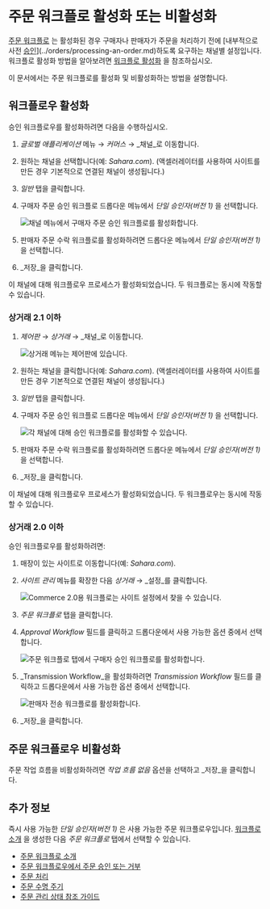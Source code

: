 # 주문 워크플로 활성화 또는 비활성화

[주문 워크플로](./introduction-to-order-workflows.md) 는 활성화된 경우 구매자나 판매자가 주문을 처리하기 전에 [내부적으로 사전 [승인](./approving-or-rejecting-orders-in-order-workflows.md)](../orders/processing-an-order.md)하도록 요구하는 채널별 설정입니다. 워크플로 활성화 방법을 알아보려면 [워크플로 활성화](https://learn.liferay.com/dxp/latest/ko/process-automation/workflow/using-workflows/activating-workflow.html) 을 참조하십시오.

이 문서에서는 주문 워크플로를 활성화 및 비활성화하는 방법을 설명합니다.

## 워크플로우 활성화

승인 워크플로우를 활성화하려면 다음을 수행하십시오.

1. _글로벌 애플리케이션_ 메뉴 &rarr; _커머스_ &rarr; _채널_로 이동합니다.
1. 원하는 채널을 선택합니다(예: _Sahara.com_). (액셀러레이터를 사용하여 사이트를 만든 경우 기본적으로 연결된 채널이 생성됩니다.)
1. _일반_ 탭을 클릭합니다.
1. 구매자 주문 승인 워크플로 드롭다운 메뉴에서 _단일 승인자(버전 1)_ 을 선택합니다.

    ![채널 메뉴에서 구매자 주문 승인 워크플로를 활성화합니다.](./enabling-or-disabling-order-workflows/images/06.png)

1. 판매자 주문 수락 워크플로를 활성화하려면 드롭다운 메뉴에서  _단일 승인자(버전 1)_ 을 선택합니다.
1. _저장_을 클릭합니다.

이 채널에 대해 워크플로우 프로세스가 활성화되었습니다. 두 워크플로는 동시에 작동할 수 있습니다.

### 상거래 2.1 이하

1. _제어판_ &rarr; _상거래_ &rarr; _채널_로 이동합니다.

    ![상거래 메뉴는 제어판에 있습니다.](./enabling-or-disabling-order-workflows/images/04.png)

1. 원하는 채널을 클릭합니다(예: _Sahara.com_). (액셀러레이터를 사용하여 사이트를 만든 경우 기본적으로 연결된 채널이 생성됩니다.)
1. _일반_ 탭을 클릭합니다.
1. 구매자 주문 승인 워크플로 드롭다운 메뉴에서 _단일 승인자(버전 1)_ 을 선택합니다.

    ![각 채널에 대해 승인 워크플로를 활성화할 수 있습니다.](./enabling-or-disabling-order-workflows/images/03.png)

1. 판매자 주문 수락 워크플로를 활성화하려면 드롭다운 메뉴에서  _단일 승인자(버전 1)_ 을 선택합니다.
1. _저장_을 클릭합니다.

이 채널에 대해 워크플로우 프로세스가 활성화되었습니다. 두 워크플로우는 동시에 작동할 수 있습니다.

### 상거래 2.0 이하

승인 워크플로우를 활성화하려면:

1. 매장이 있는 사이트로 이동합니다(예: _Sahara.com_).
1. _사이트 관리_ 메뉴를 확장한 다음 _상거래_ → _설정_를 클릭합니다.

    ![Commerce 2.0용 워크플로는 사이트 설정에서 찾을 수 있습니다.](./enabling-or-disabling-order-workflows/images/05.png)

1. _주문 워크플로_ 탭을 클릭합니다.
1. _Approval Workflow_ 필드를 클릭하고 드롭다운에서 사용 가능한 옵션 중에서 선택합니다.

   ![주문 워크플로 탭에서 구매자 승인 워크플로를 활성화합니다.](./enabling-or-disabling-order-workflows/images/01.png)

1. _Transmission Workflow_을 활성화하려면 _Transmission Workflow_ 필드를 클릭하고 드롭다운에서 사용 가능한 옵션 중에서 선택합니다.

   ![판매자 전송 워크플로를 활성화합니다.](./enabling-or-disabling-order-workflows/images/02.png)

1. _저장_을 클릭합니다.

## 주문 워크플로우 비활성화

주문 작업 흐름을 비활성화하려면 _작업 흐름 없음_ 옵션을 선택하고 _저장_을 클릭합니다.

## 추가 정보

즉시 사용 가능한 _단일 승인자(버전 1)_ 은 사용 가능한 주문 워크플로우입니다. [워크플로 소개](https://learn.liferay.com/dxp/latest/ko/process-automation/workflow/introduction-to-workflow.html) 을 생성한 다음 _주문 워크플로_ 탭에서 선택할 수 있습니다.

* [주문 워크플로 소개](./introduction-to-order-workflows.md)
* [주문 워크플로우에서 주문 승인 또는 거부](approving-or-rejecting-orders-in-order-workflows.md)
* [주문 처리](../orders/processing-an-order.md)
* [주문 수명 주기](../orders/order-life-cycle.md)
* [주문 관리 상태 참조 가이드](../orders/order-management-statuses-reference-guide.md)
